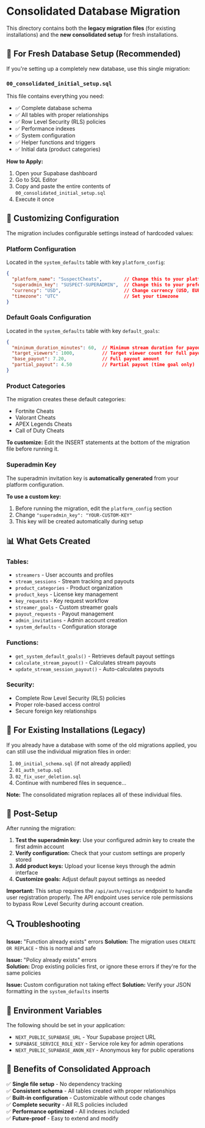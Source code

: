 # Consolidated Database Migration

This directory contains both the **legacy migration files** (for existing installations) and the **new consolidated setup** for fresh installations.

## 🎯 For Fresh Database Setup (Recommended)

If you're setting up a completely new database, use this single migration:

### `00_consolidated_initial_setup.sql`
This file contains everything you need:
- ✅ Complete database schema
- ✅ All tables with proper relationships
- ✅ Row Level Security (RLS) policies
- ✅ Performance indexes
- ✅ System configuration
- ✅ Helper functions and triggers
- ✅ Initial data (product categories)

**How to Apply:**
1. Open your Supabase dashboard
2. Go to SQL Editor
3. Copy and paste the entire contents of `00_consolidated_initial_setup.sql`
4. Execute it once

## 🔧 Customizing Configuration

The migration includes configurable settings instead of hardcoded values:

### Platform Configuration
Located in the `system_defaults` table with key `platform_config`:

```json
{
  "platform_name": "SuspectCheats",        // Change this to your platform name
  "superadmin_key": "SUSPECT-SUPERADMIN",  // Change this to your preferred admin key
  "currency": "USD",                       // Change currency (USD, EUR, etc.)
  "timezone": "UTC"                        // Set your timezone
}
```

### Default Goals Configuration
Located in the `system_defaults` table with key `default_goals`:

```json
{
  "minimum_duration_minutes": 60,  // Minimum stream duration for payout
  "target_viewers": 1000,          // Target viewer count for full payout
  "base_payout": 7.20,             // Full payout amount
  "partial_payout": 4.50           // Partial payout (time goal only)
}
```

### Product Categories
The migration creates these default categories:
- Fortnite Cheats
- Valorant Cheats
- APEX Legends Cheats
- Call of Duty Cheats

**To customize:** Edit the INSERT statements at the bottom of the migration file before running it.

### Superadmin Key
The superadmin invitation key is **automatically generated** from your platform configuration. 

**To use a custom key:**
1. Before running the migration, edit the `platform_config` section
2. Change `"superadmin_key": "YOUR-CUSTOM-KEY"`
3. This key will be created automatically during setup

## 📊 What Gets Created

### Tables:
- `streamers` - User accounts and profiles
- `stream_sessions` - Stream tracking and payouts
- `product_categories` - Product organization
- `product_keys` - License key management
- `key_requests` - Key request workflow
- `streamer_goals` - Custom streamer goals
- `payout_requests` - Payout management
- `admin_invitations` - Admin account creation
- `system_defaults` - Configuration storage

### Functions:
- `get_system_default_goals()` - Retrieves default payout settings
- `calculate_stream_payout()` - Calculates stream payouts
- `update_stream_session_payout()` - Auto-calculates payouts

### Security:
- Complete Row Level Security (RLS) policies
- Proper role-based access control
- Secure foreign key relationships

## 🔄 For Existing Installations (Legacy)

If you already have a database with some of the old migrations applied, you can still use the individual migration files in order:

1. `00_initial_schema.sql` (if not already applied)
2. `01_auth_setup.sql`
3. `02_fix_user_deletion.sql`
4. Continue with numbered files in sequence...

**Note:** The consolidated migration replaces all of these individual files.

## 🚀 Post-Setup

After running the migration:

1. **Test the superadmin key:** Use your configured admin key to create the first admin account
2. **Verify configuration:** Check that your custom settings are properly stored
3. **Add product keys:** Upload your license keys through the admin interface
4. **Customize goals:** Adjust default payout settings as needed

**Important:** This setup requires the `/api/auth/register` endpoint to handle user registration properly. The API endpoint uses service role permissions to bypass Row Level Security during account creation.

## 🔍 Troubleshooting

**Issue:** "Function already exists" errors
**Solution:** The migration uses `CREATE OR REPLACE` - this is normal and safe

**Issue:** "Policy already exists" errors  
**Solution:** Drop existing policies first, or ignore these errors if they're for the same policies

**Issue:** Custom configuration not taking effect
**Solution:** Verify your JSON formatting in the `system_defaults` inserts

## 📝 Environment Variables

The following should be set in your application:
- `NEXT_PUBLIC_SUPABASE_URL` - Your Supabase project URL
- `SUPABASE_SERVICE_ROLE_KEY` - Service role key for admin operations
- `NEXT_PUBLIC_SUPABASE_ANON_KEY` - Anonymous key for public operations

## 🎉 Benefits of Consolidated Approach

✅ **Single file setup** - No dependency tracking  
✅ **Consistent schema** - All tables created with proper relationships  
✅ **Built-in configuration** - Customizable without code changes  
✅ **Complete security** - All RLS policies included  
✅ **Performance optimized** - All indexes included  
✅ **Future-proof** - Easy to extend and modify 